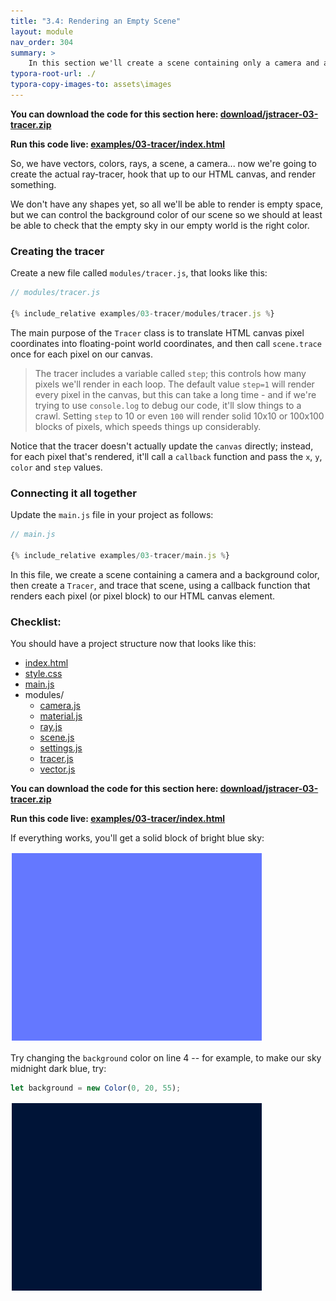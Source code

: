 ```yaml
---
title: "3.4: Rendering an Empty Scene"
layout: module
nav_order: 304
summary: >
    In this section we'll create a scene containing only a camera and a background color, and run a test render to check that everything we've got so far is working properly.
typora-root-url: ./
typora-copy-images-to: assets\images
---
```


**You can download the code for this section here: [download/jstracer-03-tracer.zip](download/jstracer-03-tracer.zip)**

**Run this code live: [examples/03-tracer/index.html](examples/03-tracer/index.html)**

So, we have vectors, colors, rays, a scene, a camera... now we're going to create the actual ray-tracer, hook that up to our HTML canvas, and render something.

We don't have any shapes yet, so all we'll be able to render is empty space, but we can control the background color of our scene so we should at least be able to check that the empty sky in our empty world is the right color.

### Creating the tracer

Create a new file called `modules/tracer.js`, that looks like this:

```javascript
// modules/tracer.js

{% include_relative examples/03-tracer/modules/tracer.js %}
```

The main purpose of the `Tracer` class is to translate HTML canvas pixel coordinates into floating-point world coordinates, and then call `scene.trace` once for each pixel on our canvas.

>  The tracer includes a variable called `step`; this controls how many pixels we'll render in each loop. The default value `step=1` will render every pixel in the canvas, but this can take a long time - and if we're trying to use `console.log` to debug our code, it'll slow things to a crawl. Setting `step` to 10 or even `100` will render solid 10x10 or 100x100 blocks of pixels, which speeds things up considerably.

Notice that the tracer doesn't actually update the `canvas` directly; instead, for each pixel that's rendered, it'll call a `callback` function and pass the `x`, `y`, `color`  and `step` values.

### Connecting it all together

Update the `main.js` file in your project as follows:

```javascript
// main.js

{% include_relative examples/03-tracer/main.js %}
```

In this file, we create a scene containing a camera and a background color, then create a `Tracer`, and trace that scene, using a callback function that renders each pixel (or pixel block) to our HTML canvas element.

### Checklist:

You should have a project structure now that looks like this:

* [index.html](jstracer-part01/jstracer/index.html)
* [style.css](jstracer-part01/jstracer/style.css)
* [main.js](jstracer-part01/jstracer/main.js)
* modules/
  * [camera.js](jstracer-part01/jstracer/modules/camera.js)
  * [material.js](jstracer-part01/jstracer/modules/material.js)
  * [ray.js](jstracer-part01/jstracer/modules/ray.js)
  * [scene.js](jstracer-part01/jstracer/modules/scene.js)
  * [settings.js](jstracer-part01/jstracer/modules/settings.js)
  * [tracer.js](jstracer-part01/jstracer/modules/tracer.js)
  * [vector.js](jstracer-part01/jstracer/modules/vector.js)

**You can download the code for this section here: [download/jstracer-03-tracer.zip](download/jstracer-03-tracer.zip)**

**Run this code live: [examples/03-tracer/index.html](examples/03-tracer/index.html)**


If everything works, you'll get a solid block of bright blue sky:

![image-20220319152045451](assets/images/image-20220319152045451.png)

Try changing the `background` color on line 4 -- for example, to make our sky midnight dark blue, try:

```javascript
let background = new Color(0, 20, 55);
```

![image-20220319152156710](assets/images/image-20220319152156710.png)

